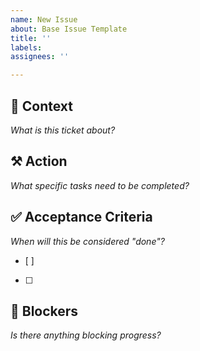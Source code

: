 ```yaml
---
name: New Issue
about: Base Issue Template
title: ''
labels: 
assignees: ''

---
```

## 🧠 Context
_What is this ticket about?_

## ⚒ Action
_What specific tasks need to be completed?_

## ✅ Acceptance Criteria
_When will this be considered "done"?_
* [ ] 
* [ ]

## 🚧 Blockers
_Is there anything blocking progress?_
